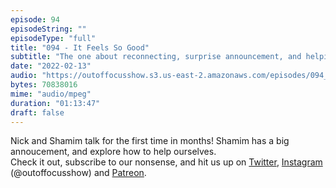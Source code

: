 ```yaml
---
episode: 94
episodeString: ""
episodeType: "full"
title: "094 - It Feels So Good"
subtitle: "The one about reconnecting, surprise announcement, and helping ourselves." 
date: "2022-02-13"
audio: "https://outoffocusshow.s3.us-east-2.amazonaws.com/episodes/094_It-Feels-So-Good.mp3"
bytes: 70838016
mime: "audio/mpeg"
duration: "01:13:47"
draft: false
---
```


Nick and Shamim talk for the first time in months! Shamim has a big annoucement, and explore how to help ourselves.  
Check it out, subscribe to our nonsense, and hit us up on [Twitter][twit], [Instagram][insta] (\@outoffocusshow) and [Patreon][patreon].

[twit]: https://twitter.com/outoffocusshow
[insta]: https://instagram.com/outoffocusshow
[patreon]: https://www.patreon.com/outoffocusshow

